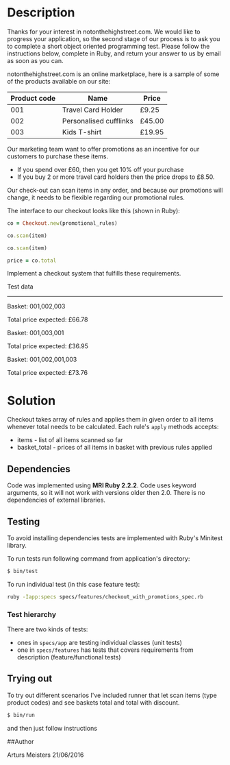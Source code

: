 # Description
Thanks for your interest in notonthehighstreet.com. We would like to progress your application, so the second stage of our process is
to ask you to complete a short object oriented programming test. Please follow the instructions below, complete in Ruby, and return your answer to us by email as soon as you can.

notonthehighstreet.com is an online marketplace, here is a sample of some of the products available on our site:

|Product code | Name | Price|
|-------------|------|------|
|001 | Travel Card Holder | £9.25|
|002 | Personalised cufflinks | £45.00|
|003 | Kids T-shirt | £19.95|

Our marketing team want to offer promotions as an incentive for our customers to purchase these items.
* If you spend over £60, then you get 10% off your purchase
* If you buy 2 or more travel card holders then the price drops to £8.50.

Our check-out can scan items in any order, and because our promotions will change, it needs to be flexible regarding our promotional rules.

The interface to our checkout looks like this (shown in Ruby):

```ruby
co = Checkout.new(promotional_rules)

co.scan(item)

co.scan(item)

price = co.total
```

Implement a checkout system that fulfills these requirements.

Test data

---------

Basket: 001,002,003

Total price expected: £66.78

Basket: 001,003,001

Total price expected: £36.95

Basket: 001,002,001,003

Total price expected: £73.76

# Solution
Checkout takes array of rules and applies them in given order to all items whenever total needs to be calculated.
Each rule's `apply` methods accepts:

* items - list of all items scanned so far
* basket_total - prices of all items in basket with previous rules applied

## Dependencies
Code was implemented using **MRI Ruby 2.2.2**. Code uses keyword arguments, so it will not work with versions older then 2.0.
There is no dependencies of external libraries.

## Testing
To avoid installing dependencies tests are implemented with Ruby's Minitest library.

To run tests run following command from application's directory:

```bash
$ bin/test
```
To run individual test (in this case feature test):

```bash
ruby -Iapp:specs specs/features/checkout_with_promotions_spec.rb
```
### Test hierarchy

There are two kinds of tests:

* ones in `specs/app` are testing individual classes (unit tests)
* one in `specs/features` has tests that covers requirements from description (feature/functional tests)

## Trying out

To try out different scenarios I've included runner that let scan items (type product codes) and see baskets total and total with discount.

```bash
$ bin/run
```
and then just follow instructions

##Author

Arturs Meisters
21/06/2016
